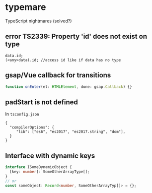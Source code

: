 # typemare
TypeScript nightmares (solved?)

## error TS2339: Property 'id' does not exist on type
```
data.id;
(<any>data).id; //access id like if data has no type
```

## gsap/Vue callback for transitions
```js
function onEnter(el: HTMLElement, done: gsap.Callback) {}
```

## padStart is not defined
In `tsconfig.json`
```js{3}
{
  "compilerOptions": {
     "lib": ["es6", "es2017", "es2017.string", "dom"],
  }
}
```

## Interface with dynamic keys
```ts
interface ISomeDynamicObject {
  [key: number]: SomeOtherArrayType[];
}
// or
const someObject: Record<number, SomeOtherArrayTyp[]> = {};
```

